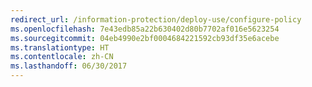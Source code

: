 ```yaml
---
redirect_url: /information-protection/deploy-use/configure-policy
ms.openlocfilehash: 7e43edb85a22b630402d80b7702af016e5623254
ms.sourcegitcommit: 04eb4990e2bf0004684221592cb93df35e6acebe
ms.translationtype: HT
ms.contentlocale: zh-CN
ms.lasthandoff: 06/30/2017
---
```

